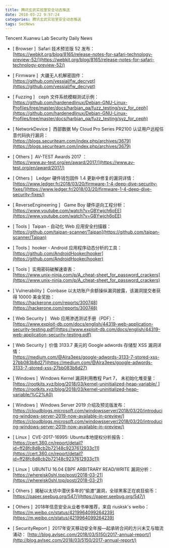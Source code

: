 ```yaml
---
title: 腾讯玄武实验室安全动态推送
date: 2018-03-22 9:57:24
categories: 腾讯玄武实验室安全动态推送
tags: SecNews
---
```


Tencent Xuanwu Lab Security Daily News  
* [ Browser ]  Safari 技术预览版 52 发布：   
[https://webkit.org/blog/8165/release-notes-for-safari-technology-preview-52/](https://webkit.org/blog/8165/release-notes-for-safari-technology-preview-52/)  

* [ Firmware ]  大疆无人机解密固件：   
[https://github.com/vessial/fw_decrypt](https://github.com/vessial/fw_decrypt)  

* [ Fuzzing ]   ceph 文件系统模糊测试示例：   
[https://github.com/hardenedlinux/Debian-GNU-Linux-Profiles/tree/master/docs/harbian_qa/fuzz_testing/syz_for_ceph](https://github.com/hardenedlinux/Debian-GNU-Linux-Profiles/tree/master/docs/harbian_qa/fuzz_testing/syz_for_ceph)  

* [ NetworkDevice ]  西部数据 My Cloud Pro Series PR2100 认证用户远程任意代码执行漏洞：   
[https://blogs.securiteam.com/index.php/archives/3679](https://blogs.securiteam.com/index.php/archives/3679)  

* [ Others ]  AV-TEST Awards 2017 ：   
[https://www.av-test.org/en/award/2017/](https://www.av-test.org/en/award/2017/)  

* [ Others ]   Ledger 硬件钱包固件 1.4 更新中修复的漏洞详情：   
[https://www.ledger.fr/2018/03/20/firmware-1-4-deep-dive-security-fixes/](https://www.ledger.fr/2018/03/20/firmware-1-4-deep-dive-security-fixes/)  

* [ ReverseEngineering ]   Game Boy 硬件逆向工程分析：   
[https://www.youtube.com/watch?v=GBYwjch6oEE](https://www.youtube.com/watch?v=GBYwjch6oEE)  

* [ Tools ]  Taipan - 自动化 Web 应用安全扫描器：   
[https://github.com/taipan-scanner/Taipan](https://github.com/taipan-scanner/Taipan)  

* [ Tools ]  hooker - Android 应用程序动态分析的工具：   
[https://github.com/AndroidHooker/hooker](https://github.com/AndroidHooker/hooker)  

* [ Tools ]  实用密码破解速查表：     
[https://www.unix-ninja.com/p/A_cheat-sheet_for_password_crackers](https://www.unix-ninja.com/p/A_cheat-sheet_for_password_crackers)  

* [ Vulnerability ]  Coinbase 以太坊账户余额操纵漏洞披露，该漏洞提交者获得 10000 美金奖励：   
[https://hackerone.com/reports/300748](https://hackerone.com/reports/300748)  

* [ Web Security ]   Web 应用渗透测试手册（PDF）：   
[https://www.exploit-db.com/docs/english/44319-web-application-security-testing.pdf](https://www.exploit-db.com/docs/english/44319-web-application-security-testing.pdf)  

* [ Web Security ]  价值 3133.7 美元的 Google adwords 存储型 XSS 漏洞详情：   
[https://medium.com/@Alra3ees/google-adwords-3133-7-stored-xss-27bb083b8d27](https://medium.com/@Alra3ees/google-adwords-3133-7-stored-xss-27bb083b8d27)  

* [ Windows ]  Windows Kernel 漏洞利用教程 Part 7， 未初始化堆变量：    
[https://rootkits.xyz/blog/2018/03/kernel-uninitialized-heap-variable/ ](https://rootkits.xyz/blog/2018/03/kernel-uninitialized-heap-variable/%C2%A0)  

* [ Windows ]  Windows Server 2019 介绍及预览版发布：   
[https://cloudblogs.microsoft.com/windowsserver/2018/03/20/introducing-windows-server-2019-now-available-in-preview/](https://cloudblogs.microsoft.com/windowsserver/2018/03/20/introducing-windows-server-2019-now-available-in-preview/)  

* [ Linux ]  CVE-2017-16995: Ubuntu本地提权分析报告： 
[https://cert.360.cn/report/detail?id=ff28fc8d8cb2b72148c9237612933c11](https://cert.360.cn/report/detail?id=ff28fc8d8cb2b72148c9237612933c11)  

* [ Linux ]  UBUNTU 16.04 EBPF ARBITRARY READ/WRITE 漏洞分析： 
[https://whereisk0shl.top/post/2018-03-21](https://whereisk0shl.top/post/2018-03-21)  

* [ Others ]  揭秘以太坊中潜伏多年的“偷渡”漏洞，全球黑客正在疯狂偷币： 
[https://paper.seebug.org/547/](https://paper.seebug.org/547/)  

* [ Others ]  2018年信息安全从业者书单推荐，来自 riusksk's weibo： 
[https://m.weibo.cn/status/4219964099264239](https://m.weibo.cn/status/4219964099264239)  

* [ SecurityReport ]  2017年安天移动安全年报—起承转合间的方兴未艾与暗流涌动： 
[http://blog.avlsec.com/2018/03/5150/2017-annual-report/](http://blog.avlsec.com/2018/03/5150/2017-annual-report/)  

